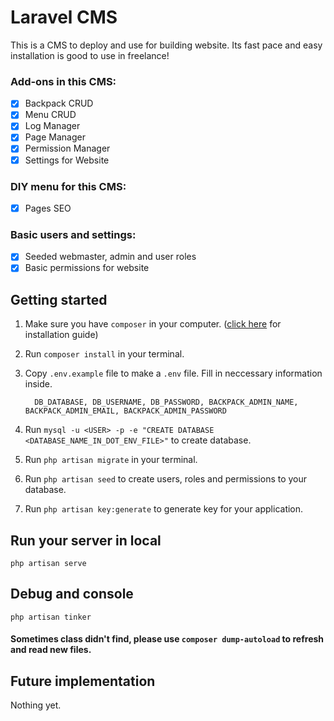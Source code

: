 # Laravel CMS

This is a CMS to deploy and use for building website. Its fast pace and easy installation is good to use in freelance!

### Add-ons in this CMS:

- [x] Backpack CRUD
- [x] Menu CRUD
- [x] Log Manager
- [x] Page Manager
- [x] Permission Manager
- [x] Settings for Website

### DIY menu for this CMS:

- [x] Pages SEO

### Basic users and settings:

- [x] Seeded webmaster, admin and user roles
- [x] Basic permissions for website

## Getting started

1. Make sure you have `composer` in your computer. ([click here](https://getcomposer.org/download/) for installation guide)
2. Run `composer install` in your terminal.
3. Copy `.env.example` file to make a `.env` file. Fill in neccessary information inside.

    ```
      DB_DATABASE, DB_USERNAME, DB_PASSWORD, BACKPACK_ADMIN_NAME, BACKPACK_ADMIN_EMAIL, BACKPACK_ADMIN_PASSWORD
    ```
4. Run `mysql -u <USER> -p -e "CREATE DATABASE <DATABASE_NAME_IN_DOT_ENV_FILE>"` to create database.
5. Run `php artisan migrate` in your terminal.
6. Run `php artisan seed` to create users, roles and permissions to your database.
7. Run `php artisan key:generate` to generate key for your application.

## Run your server in local

`php artisan serve`

## Debug and console

`php artisan tinker`

#### Sometimes class didn't find, please use `composer dump-autoload` to refresh and read new files.

## Future implementation

Nothing yet.
